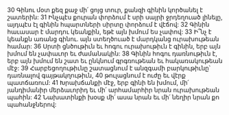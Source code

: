 30 Գինու մօտ քեզ քաջ մի՛ ցոյց տուր, քանզի գինին կործանել է շատերին:
31 Ինչպէս քուրան փորձում է սրի սայրի ջրդեղուած լինելը, այդպէս էլ գինին հպարտների սիրտը փորձում է վէճով:
32 Գինին հաւասար է մարդու կեանքին, եթէ այն խմում ես չափով:
33 Ի՞նչ է կեանքն առանց գինու. այն ստեղծուած է մարդկանց ուրախութեան համար:
36 Սրտի ցնծութիւն եւ հոգու ուրախութիւն է գինին, երբ այն խմում են չափաւոր եւ ժամանակին:
38 Գինին հոգու դառնութիւն է, երբ այն խմում են շատ եւ ընկնում գրգռութեան եւ հակառակութեան մէջ:
39 Հարբեցողութիւնը շատացնում է անզգամի բարկութիւնը՝ դառնալով գայթակղութիւն,
40 թուլացնում է ուժը եւ վէրք պատճառում:
41 Խրախճանքի մէջ, երբ գինի են խմում, մի՛ յանդիմանիր մերձաւորիդ եւ մի՛ արհամարհիր նրան ուրախութեան պահին:
42 Նախատինքի խօսք մի՛ ասա նրան եւ մի՛ նեղիր նրան քո պահանջներով:
